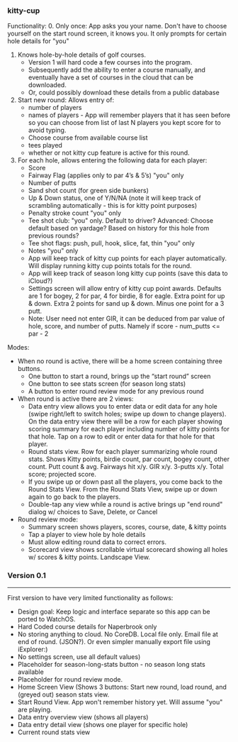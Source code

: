 ### kitty-cup

Functionality:
0. Only once: App asks you your name. Don't have to choose yourself on the start round screen, it knows you. It only prompts for certain hole details for "you" 
1. Knows hole-by-hole details of golf courses.
    * Version 1 will hard code a few courses into the program.
    * Subsequently add the ability to enter a course manually, and eventually have a set of courses in the cloud that can be downloaded.
    * Or, could possibly download these details from a public database
2. Start new round: Allows entry of:
    * number of players
    * names of players - App will remember players that it has seen before so you can choose from list of last N players you kept score for to avoid typing.
    * Choose course from available course list
    * tees played
    * whether or not kitty cup feature is active for this round. 
3. For each hole, allows entering the following data for each player:
    * Score
    * Fairway Flag (applies only to par 4’s & 5’s) "you" only
    * Number of putts
    * Sand shot count (for green side bunkers)
    * Up & Down status, one of Y/N/NA (note it will keep track of scrambling automatically - this is for kitty point purposes)
    * Penalty stroke count "you" only
    * Tee shot club: "you" only. Default to driver? Advanced: Choose default based on yardage? Based on history for this hole from previous rounds?
    * Tee shot flags: push, pull, hook, slice, fat, thin "you" only
    * Notes "you" only
    * App will keep track of kitty cup points for each player automatically. Will display running kitty cup points totals for the round.
    * App will keep track of season long kitty cup points (save this data to iCloud?)
    * Settings screen will allow entry of kitty cup point awards. Defaults are 1 for bogey, 2 for par, 4 for birdie, 8 for eagle. Extra point for up & down. Extra 2 points for sand up & down. Minus one point for a 3 putt.
    * Note: User need not enter GIR, it can be deduced from par value of hole, score, and number of putts. Namely if score - num_putts <= par - 2

Modes:

 * When no round is active, there will be a home screen containing three buttons.
     * One button to start a round, brings up the “start round” screen
     * One button to see stats screen (for season long stats)
     * A button to enter round review mode for any previous round
 * When round is active there are 2 views:
     * Data entry view allows you to enter data or edit data for any hole (swipe right/left to switch holes; swipe up down to change players). On the data entry view there will be a row for each player showing scoring summary for each player including number of kitty points for that hole. Tap on a row to edit or enter data for that hole for that player.
     * Round stats view. Row for each player summarizing whole round stats. Shows Kitty points, birdie count, par count, bogey count, other count. Putt count & avg. Fairways hit x/y. GIR x/y. 3-putts x/y. Total score; projected score.
    * If you swipe up or down  past all the players, you come back to the Round Stats View. From the Round Stats View, swipe up or down again to go back to the players.
    * Double-tap any view while a round is active brings up "end round" dialog w/ choices to Save, Delete, or Cancel
 * Round review mode:
     * Summary screen shows players, scores, course, date, & kitty points
     * Tap a player to view hole by hole details
     * Must allow editing round data to correct errors.
     * Scorecard view shows scrollable virtual scorecard showing all holes w/ scores & kitty points. Landscape View.



### Version 0.1
---------------
First version to have very limited functionality as follows:
 * Design goal: Keep logic and interface separate so this app can be ported to WatchOS.
 * Hard Coded course details for Naperbrook only
 * No storing anything to cloud. No CoreDB. Local file only. Email file at end of round. (JSON?). Or even simpler manually export file using iExplorer:)
 * No settings screen, use all default values)
 * Placeholder for season-long-stats button - no season long stats available
 * Placeholder for round review mode.
 * Home Screen View (Shows 3 buttons: Start new round, load round, and (greyed out) season stats view.
 * Start Round View. App won't remember history yet. Will assume "you" are  playing.
 * Data entry overview view (shows all players)
 * Data entry detail view (shows one player for specific hole)
 * Current round stats view 


